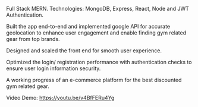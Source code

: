 Full Stack MERN. 
Technologies: MongoDB, Express, React, Node and JWT Authentication. 

Built the app end-to-end and implemented google API for accurate geolocation to enhance user engagement and enable finding gym related gear from top brands. 

Designed and scaled the front end for smooth user experience.

Optimized the login/ registration performance with authentication checks to ensure user login information security.

A working progress of an e-commerce platform for the best discounted gym related gear.

Video Demo: https://youtu.be/v4BfFERu4Yg
